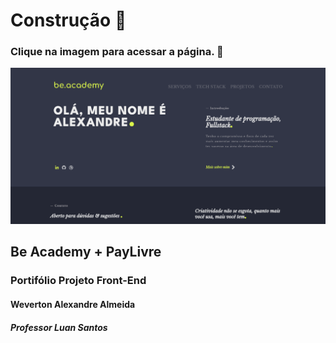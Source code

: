# Construção 🚧

### Clique na imagem para acessar a página. 🙂

[![Web page](./assets/img/print-page.png)](https://alexandre-a11.github.io/beacademy-devstart-frontend-myportfolio/index.html)

## Be Academy + PayLivre

### Portifólio Projeto Front-End

#### Weverton Alexandre Almeida

##### Professor Luan Santos
